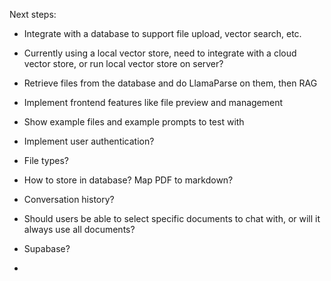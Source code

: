 Next steps:
- Integrate with a database to support file upload, vector search, etc.
- Currently using a local vector store, need to integrate with a cloud vector store, or run local vector store on server? 
- Retrieve files from the database and do LlamaParse on them, then RAG
- Implement frontend features like file preview and management
- Show example files and example prompts to test with
- Implement user authentication?

- File types?
- How to store in database? Map PDF to markdown?
- Conversation history?
- Should users be able to select specific documents to chat with, or will it always use all documents?
- Supabase?
- 